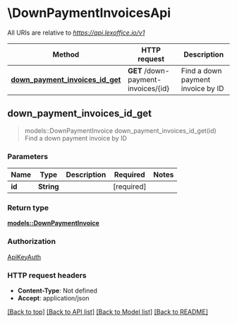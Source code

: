 # \DownPaymentInvoicesApi

All URIs are relative to *https://api.lexoffice.io/v1*

Method | HTTP request | Description
------------- | ------------- | -------------
[**down_payment_invoices_id_get**](DownPaymentInvoicesApi.md#down_payment_invoices_id_get) | **GET** /down-payment-invoices/{id} | Find a down payment invoice by ID



## down_payment_invoices_id_get

> models::DownPaymentInvoice down_payment_invoices_id_get(id)
Find a down payment invoice by ID

### Parameters


Name | Type | Description  | Required | Notes
------------- | ------------- | ------------- | ------------- | -------------
**id** | **String** |  | [required] |

### Return type

[**models::DownPaymentInvoice**](DownPaymentInvoice.md)

### Authorization

[ApiKeyAuth](../README.md#ApiKeyAuth)

### HTTP request headers

- **Content-Type**: Not defined
- **Accept**: application/json

[[Back to top]](#) [[Back to API list]](../README.md#documentation-for-api-endpoints) [[Back to Model list]](../README.md#documentation-for-models) [[Back to README]](../README.md)

